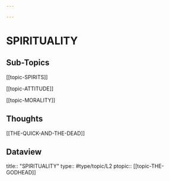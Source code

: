 ```yaml
---

---
```

# SPIRITUALITY 
## Sub-Topics
[[topic-SPIRITS]]

[[topic-ATTITUDE]]

[[topic-MORALITY]]


## Thoughts
[[THE-QUICK-AND-THE-DEAD]]

## Dataview
title:: "SPIRITUALITY"
type:: #type/topic/L2
ptopic:: [[topic-THE-GODHEAD]]